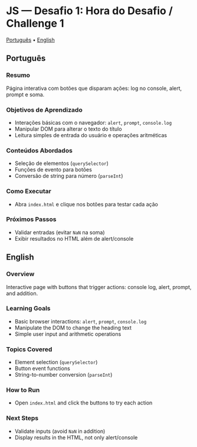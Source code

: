 # JS — Desafio 1: Hora do Desafio / Challenge 1

[Português](#português) • [English](#english)

## Português

### Resumo
Página interativa com botões que disparam ações: log no console, alert, prompt e soma.

### Objetivos de Aprendizado
- Interações básicas com o navegador: `alert`, `prompt`, `console.log`
- Manipular DOM para alterar o texto do título
- Leitura simples de entrada do usuário e operações aritméticas

### Conteúdos Abordados
- Seleção de elementos (`querySelector`)
- Funções de evento para botões
- Conversão de string para número (`parseInt`)

### Como Executar
- Abra `index.html` e clique nos botões para testar cada ação

### Próximos Passos
- Validar entradas (evitar `NaN` na soma)
- Exibir resultados no HTML além de alert/console

## English

### Overview
Interactive page with buttons that trigger actions: console log, alert, prompt, and addition.

### Learning Goals
- Basic browser interactions: `alert`, `prompt`, `console.log`
- Manipulate the DOM to change the heading text
- Simple user input and arithmetic operations

### Topics Covered
- Element selection (`querySelector`)
- Button event functions
- String-to-number conversion (`parseInt`)

### How to Run
- Open `index.html` and click the buttons to try each action

### Next Steps
- Validate inputs (avoid `NaN` in addition)
- Display results in the HTML, not only alert/console
